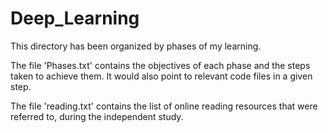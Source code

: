 # Deep_Learning 

This directory has been organized by phases of my learning. 

The file 'Phases.txt' contains the objectives of each phase and the steps taken to achieve them. It would also point to relevant code files in a given step.

The file 'reading.txt' contains the list of online reading resources that were referred to, during the independent study.


